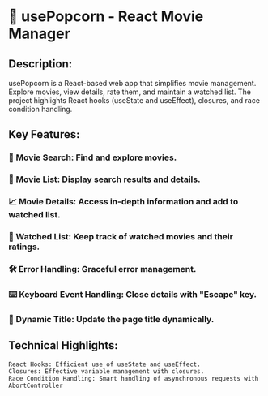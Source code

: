 # 🍿 usePopcorn - React Movie Manager

## Description:
usePopcorn is a React-based web app that simplifies movie management. Explore movies, view details, rate them, and maintain a watched list. The project highlights React hooks (useState and useEffect), closures, and race condition handling.

## Key Features:
### 🎥 Movie Search: Find and explore movies.

### 📃 Movie List: Display search results and details.
### 📈 Movie Details: Access in-depth information and add to watched list.
### 👀 Watched List: Keep track of watched movies and their ratings.
### 🛠️ Error Handling: Graceful error management.
### ⌨️ Keyboard Event Handling: Close details with "Escape" key.
### 🌟 Dynamic Title: Update the page title dynamically.

## Technical Highlights:

    React Hooks: Efficient use of useState and useEffect.
    Closures: Effective variable management with closures.
    Race Condition Handling: Smart handling of asynchronous requests with AbortController
